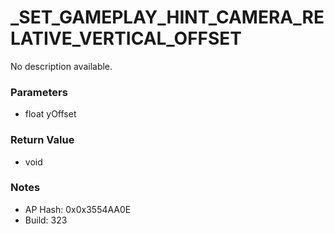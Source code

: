 # _SET_GAMEPLAY_HINT_CAMERA_RELATIVE_VERTICAL_OFFSET

No description available.

### Parameters
* float yOffset

### Return Value
* void

### Notes
* AP Hash: 0x0x3554AA0E
* Build: 323

